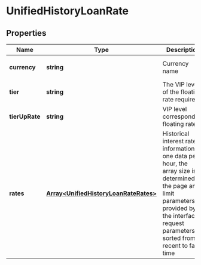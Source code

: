 # UnifiedHistoryLoanRate

## Properties

Name | Type | Description | Notes
------------ | ------------- | ------------- | -------------
**currency** | **string** | Currency name | [optional] [default to undefined]
**tier** | **string** | The VIP level of the floating rate required | [optional] [default to undefined]
**tierUpRate** | **string** | VIP level corresponding floating rate | [optional] [default to undefined]
**rates** | [**Array&lt;UnifiedHistoryLoanRateRates&gt;**](UnifiedHistoryLoanRateRates.md) | Historical interest rate information, one data per hour, the array size is determined by the page and limit parameters provided by the interface request parameters, sorted from recent to far in time | [optional] [default to undefined]

